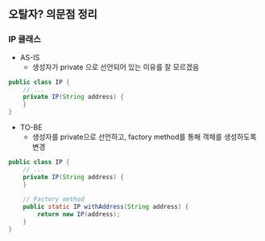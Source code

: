 ## 오탈자? 의문점 정리



### IP 클래스

- AS-IS
    - 생성자가 private 으로 선언되어 있는 이유를 잘 모르겠음

```java
public class IP {
    // ...
    private IP(String address) {
    }
}
```

- TO-BE
  - 생성자를 private으로 선언하고, factory method를 통해 객체를 생성하도록 변경

```java
public class IP {
    // ...
    private IP(String address) {
    }
    
    // Factory method
    public static IP withAddress(String address) {
        return new IP(address);
    }
}
```